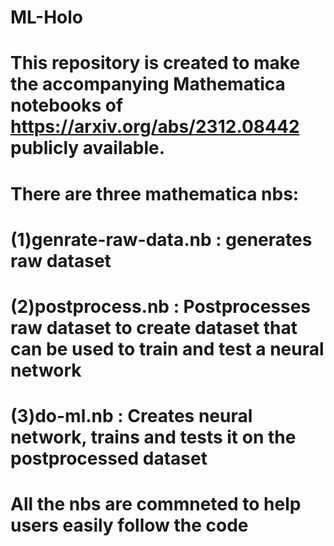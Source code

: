 # ML-Holo
# This repository is created to make the accompanying Mathematica notebooks of https://arxiv.org/abs/2312.08442 publicly available.
# There are three mathematica nbs:
# (1)genrate-raw-data.nb : generates raw dataset 
# (2)postprocess.nb : Postprocesses raw dataset to create dataset that can be used to train and test a neural network
# (3)do-ml.nb : Creates neural network, trains and tests it on the postprocessed dataset
# All the nbs are commneted to help users easily follow the code
